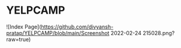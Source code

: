 # YELPCAMP

![Index Page](https://github.com/divyansh-pratap/YELPCAMP/blob/main/Screenshot 2022-02-24 215028.png?raw=true)
